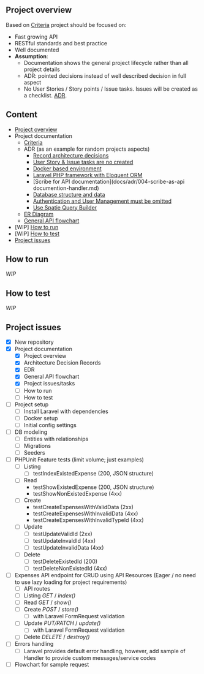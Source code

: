 ## Project overview

Based on [Criteria](docs/project/001-criteria.md) project should be focused on:
- Fast growing API
- RESTful standards and best practice
- Well documented
- **Assumption**:
  - Documentation shows the general project lifecycle rather than all project details
  - ADR: pointed decisions instead of well described decision in full aspect
  - No User Stories / Story points / Issue tasks. Issues will be created as a checklist. [ADR](docs/adr/001-issue-and-user-story-are-not-created.md).
  
## Content
 - [Project overview](#project-overview)
 - Project documentation
   - [Criteria](docs/project/001-criteria.md)
   - ADR (as an example for random projects aspects)
     - [Record architecture decisions](docs/adr/000-record-architecture-decisions.md)
     - [User Story & Issue tasks are no created](docs/adr/001-issue-and-user-story-are-not-created.md)
     - [Docker based environment](docs/adr/002-docker-based-enviroment.md)
     - [Laravel PHP framework with Eloquent ORM](docs/adr/003-laravel-framework-with-eloquent-orm.md)
     - [Scribe for API documentation](docs/adr/004-scribe-as-api documention-handler.md)
     - [Database structure and data](docs/adr/005-db-structure-and-data.md)
     - [Authentication and User Management must be omitted](docs/adr/006-no-authentication-or-user-managment.md)
     - [Use Spatie Query Builder](docs/adr/007-spatie-builder-as-query-builder.md)
   - [ER Diagram](docs/erd/erd_md.png)
   - [General API flowchart](docs/flowcharts/000-geenral-flowchart.md)
 - [WIP] [How to run](#how-to-run)
 - [WIP] [How to test](#how-to-test)
 - [Project issues](#project-issues)

## How to run
_WIP_
## How to test
_WIP_

## Project issues
 - [x] New repository
 - [x] Project documentation
   - [x] Project overview
   - [x] Architecture Decision Records
   - [x] EDR
   - [x] General API flowchart
   - [x] Project issues/tasks
   - [ ] How to run
   - [ ] How to test
 - [ ] Project setup
   - [ ] Install Laravel with dependencies
   - [ ] Docker setup
   - [ ] Initial config settings
 - [ ] DB modeling
   - [ ] Entities with relationships
   - [ ] Migrations
   - [ ] Seeders
 - [ ] PHPUnit Feature tests (limit volume; just examples)
   - [ ] Listing
     - [ ] testIndexExistedExpense (200, JSON structure)
   - [ ] Read
     - testShowExistedExpense (200, JSON structure)
     - testShowNonExistedExpense (4xx)
   - [ ] Create
     - testCreateExpensesWithValidData (2xx)
     - testCreateExpensesWithInvalidData (4xx)
     - testCreateExpensesWithInvalidTypeId (4xx)
   - [ ] Update
     - [ ] testUpdateValidId (2xx)
     - [ ] testUpdateInvaldId (4xx)
     - [ ] testUpdateInvalidData (4xx)
   - [ ] Delete
     - [ ] testDeleteExistedId (200)
     - [ ] testDeleteNonExistedId (4xx)
 - [ ] Expenses API endpoint for CRUD using API Resources (Eager / no need to use lazy loading for project requirements)
   - [ ] API routes
   - [ ] Listing _GET_ / _index()_
   - [ ] Read _GET_ / _show()_
   - [ ] Create _POST_ / _store()_
     - [ ] with Laravel FormRequest validation
   - [ ] Update _PUT/PATCH_ / _update()_
     - [ ] with Laravel FormRequest validation
   - [ ] Delete _DELETE_ / _destroy()_
 - [ ] Errors handling 
   - [ ] Laravel provides default error handling, however, add sample of Handler to provide custom messages/service codes
 - [ ] Flowchart for sample request